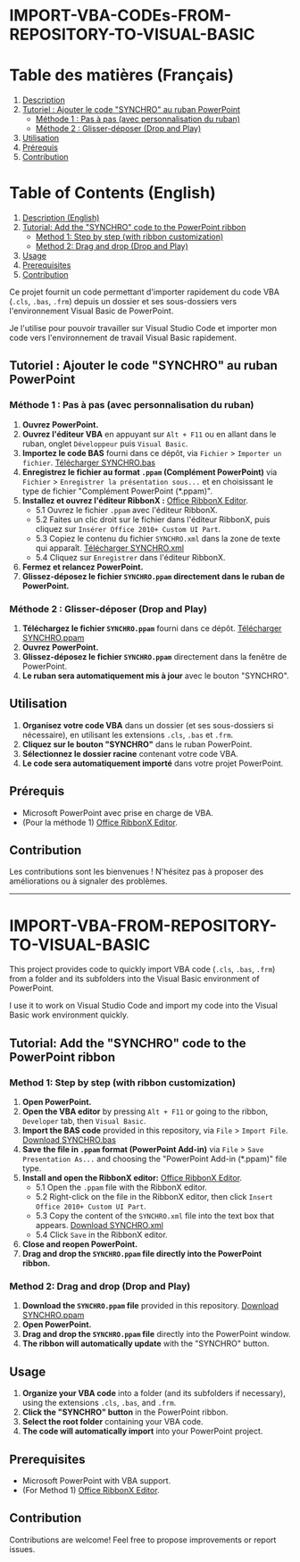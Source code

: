# IMPORT-VBA-CODEs-FROM-REPOSITORY-TO-VISUAL-BASIC

# Table des matières (Français)

1.  [Description](#import-vba-from-repository-to-visual-basic)
2.  [Tutoriel : Ajouter le code "SYNCHRO" au ruban PowerPoint](#tutoriel--ajouter-le-code-synchro-au-ruban-powerpoint)
    * [Méthode 1 : Pas à pas (avec personnalisation du ruban)](#méthode-1--pas-à-pas-avec-personnalisation-du-ruban)
    * [Méthode 2 : Glisser-déposer (Drop and Play)](#méthode-2--glisser-déposer-drop-and-play)
3.  [Utilisation](#utilisation)
4.  [Prérequis](#prérequis)
5.  [Contribution](#contribution)

# Table of Contents (English)

1.  [Description (English)](#import-vba-from-repository-to-visual-basic-1)
2.  [Tutorial: Add the "SYNCHRO" code to the PowerPoint ribbon](#tutorial--add-the-synchro-code-to-the-powerpoint-ribbon)
    * [Method 1: Step by step (with ribbon customization)](#method-1--step-by-step-with-ribbon-customization)
    * [Method 2: Drag and drop (Drop and Play)](#method-2--drag-and-drop-drop-and-play)
3.  [Usage](#usage-1)
4.  [Prerequisites](#prerequisites)
5.  [Contribution](#contribution-1)

Ce projet fournit un code permettant d'importer rapidement du code VBA (`.cls`, `.bas`, `.frm`) depuis un dossier et ses sous-dossiers vers l'environnement Visual Basic de PowerPoint.

Je l'utilise pour pouvoir travailler sur Visual Studio Code et importer mon code vers l'environnement de travail Visual Basic rapidement.

## Tutoriel : Ajouter le code "SYNCHRO" au ruban PowerPoint

### Méthode 1 : Pas à pas (avec personnalisation du ruban)

1.  **Ouvrez PowerPoint.**
2.  **Ouvrez l'éditeur VBA** en appuyant sur `Alt + F11` ou en allant dans le ruban, onglet `Développeur` puis `Visual Basic`.
3.  **Importez le code BAS** fourni dans ce dépôt, via `Fichier` > `Importer un fichier`. [Télécharger SYNCHRO.bas](https://github.com/Tangui-Gouirand/Synchroniser-VBA-POWERPOINT/blob/main/SYNCHRO.bas)
4.  **Enregistrez le fichier au format `.ppam` (Complément PowerPoint)** via `Fichier` > `Enregistrer la présentation sous...` et en choisissant le type de fichier "Complément PowerPoint (*.ppam)".
5.  **Installez et ouvrez l'éditeur RibbonX :** [Office RibbonX Editor](https://github.com/fernandreu/office-ribbonx-editor).
    * 5.1 Ouvrez le fichier `.ppam` avec l'éditeur RibbonX.
    * 5.2 Faites un clic droit sur le fichier dans l'éditeur RibbonX, puis cliquez sur `Insérer Office 2010+ Custom UI Part`.
    * 5.3 Copiez le contenu du fichier `SYNCHRO.xml` dans la zone de texte qui apparaît. [Télécharger SYNCHRO.xml](https://github.com/Tangui-Gouirand/Synchroniser-VBA-POWERPOINT/blob/main/SYNCHRO.xml)
    * 5.4 Cliquez sur `Enregistrer` dans l'éditeur RibbonX.
6.  **Fermez et relancez PowerPoint.**
7.  **Glissez-déposez le fichier `SYNCHRO.ppam` directement dans le ruban de PowerPoint.**

### Méthode 2 : Glisser-déposer (Drop and Play)

1.  **Téléchargez le fichier `SYNCHRO.ppam`** fourni dans ce dépôt. [Télécharger SYNCHRO.ppam](https://github.com/Tangui-Gouirand/Synchroniser-VBA-POWERPOINT/blob/main/Synchro.ppam)
2.  **Ouvrez PowerPoint.**
3.  **Glissez-déposez le fichier `SYNCHRO.ppam`** directement dans la fenêtre de PowerPoint.
4.  **Le ruban sera automatiquement mis à jour** avec le bouton "SYNCHRO".

## Utilisation

1.  **Organisez votre code VBA** dans un dossier (et ses sous-dossiers si nécessaire), en utilisant les extensions `.cls`, `.bas` et `.frm`.
2.  **Cliquez sur le bouton "SYNCHRO"** dans le ruban PowerPoint.
3.  **Sélectionnez le dossier racine** contenant votre code VBA.
4.  **Le code sera automatiquement importé** dans votre projet PowerPoint.

## Prérequis

* Microsoft PowerPoint avec prise en charge de VBA.
* (Pour la méthode 1) [Office RibbonX Editor](https://github.com/fernandreu/office-ribbonx-editor).

## Contribution

Les contributions sont les bienvenues ! N'hésitez pas à proposer des améliorations ou à signaler des problèmes.

---

# IMPORT-VBA-FROM-REPOSITORY-TO-VISUAL-BASIC

This project provides code to quickly import VBA code (`.cls`, `.bas`, `.frm`) from a folder and its subfolders into the Visual Basic environment of PowerPoint.

I use it to work on Visual Studio Code and import my code into the Visual Basic work environment quickly.

## Tutorial: Add the "SYNCHRO" code to the PowerPoint ribbon

### Method 1: Step by step (with ribbon customization)

1.  **Open PowerPoint.**
2.  **Open the VBA editor** by pressing `Alt + F11` or going to the ribbon, `Developer` tab, then `Visual Basic`.
3.  **Import the BAS code** provided in this repository, via `File` > `Import File`. [Download SYNCHRO.bas](https://github.com/Tangui-Gouirand/Synchroniser-VBA-POWERPOINT/blob/main/SYNCHRO.bas)
4.  **Save the file in `.ppam` format (PowerPoint Add-in)** via `File` > `Save Presentation As...` and choosing the "PowerPoint Add-in (*.ppam)" file type.
5.  **Install and open the RibbonX editor:** [Office RibbonX Editor](https://github.com/fernandreu/office-ribbonx-editor).
    * 5.1 Open the `.ppam` file with the RibbonX editor.
    * 5.2 Right-click on the file in the RibbonX editor, then click `Insert Office 2010+ Custom UI Part`.
    * 5.3 Copy the content of the `SYNCHRO.xml` file into the text box that appears. [Download SYNCHRO.xml](https://github.com/Tangui-Gouirand/Synchroniser-VBA-POWERPOINT/blob/main/SYNCHRO.xml)
    * 5.4 Click `Save` in the RibbonX editor.
6.  **Close and reopen PowerPoint.**
7.  **Drag and drop the `SYNCHRO.ppam` file directly into the PowerPoint ribbon.**

### Method 2: Drag and drop (Drop and Play)

1.  **Download the `SYNCHRO.ppam` file** provided in this repository. [Download SYNCHRO.ppam](https://github.com/Tangui-Gouirand/Synchroniser-VBA-POWERPOINT/blob/main/Synchro.ppam)
2.  **Open PowerPoint.**
3.  **Drag and drop the `SYNCHRO.ppam` file** directly into the PowerPoint window.
4.  **The ribbon will automatically update** with the "SYNCHRO" button.

## Usage

1.  **Organize your VBA code** into a folder (and its subfolders if necessary), using the extensions `.cls`, `.bas`, and `.frm`.
2.  **Click the "SYNCHRO" button** in the PowerPoint ribbon.
3.  **Select the root folder** containing your VBA code.
4.  **The code will automatically import** into your PowerPoint project.

## Prerequisites

* Microsoft PowerPoint with VBA support.
* (For Method 1) [Office RibbonX Editor](https://github.com/fernandreu/office-ribbonx-editor).

## Contribution

Contributions are welcome! Feel free to propose improvements or report issues.
